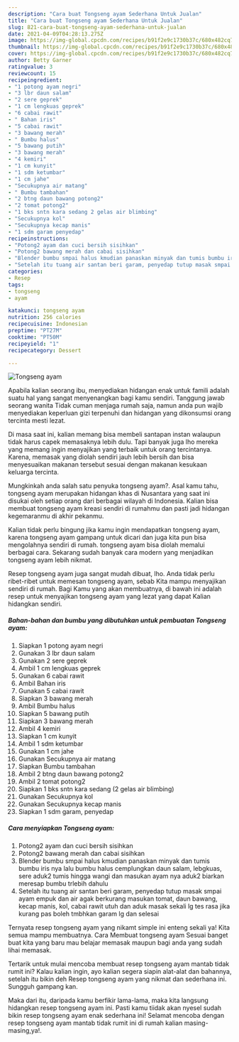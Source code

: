 ```yaml
---
description: "Cara buat Tongseng ayam Sederhana Untuk Jualan"
title: "Cara buat Tongseng ayam Sederhana Untuk Jualan"
slug: 821-cara-buat-tongseng-ayam-sederhana-untuk-jualan
date: 2021-04-09T04:28:13.275Z
image: https://img-global.cpcdn.com/recipes/b91f2e9c1730b37c/680x482cq70/tongseng-ayam-foto-resep-utama.jpg
thumbnail: https://img-global.cpcdn.com/recipes/b91f2e9c1730b37c/680x482cq70/tongseng-ayam-foto-resep-utama.jpg
cover: https://img-global.cpcdn.com/recipes/b91f2e9c1730b37c/680x482cq70/tongseng-ayam-foto-resep-utama.jpg
author: Betty Garner
ratingvalue: 3
reviewcount: 15
recipeingredient:
- "1 potong ayam negri"
- "3 lbr daun salam"
- "2 sere geprek"
- "1 cm lengkuas geprek"
- "6 cabai rawit"
- " Bahan iris"
- "5 cabai rawit"
- "3 bawang merah"
- " Bumbu halus"
- "5 bawang putih"
- "3 bawang merah"
- "4 kemiri"
- "1 cm kunyit"
- "1 sdm ketumbar"
- "1 cm jahe"
- "Secukupnya air matang"
- " Bumbu tambahan"
- "2 btng daun bawang potong2"
- "2 tomat potong2"
- "1 bks sntn kara sedang 2 gelas air blimbing"
- "Secukupnya kol"
- "Secukupnya kecap manis"
- "1 sdm garam penyedap"
recipeinstructions:
- "Potong2 ayam dan cuci bersih sisihkan"
- "Potong2 bawang merah dan cabai sisihkan"
- "Blender bumbu smpai halus kmudian panaskan minyak dan tumis bumbu iris nya lalu bumbu halus cemplungkan daun salam, lebgkuas, sere aduk2 tumis hingga wangi dan masukan ayam nya aduk2 biarkan meresap bumbu trlebih dahulu"
- "Setelah itu tuang air santan beri garam, penyedap tutup masak smpai ayam empuk dan air agak berkurang masukan tomat, daun bawang, kecap manis, kol, cabai rawit utuh dan aduk masak sekali lg tes rasa jika kurang pas boleh tmbhkan garam lg dan selesai"
categories:
- Resep
tags:
- tongseng
- ayam

katakunci: tongseng ayam 
nutrition: 256 calories
recipecuisine: Indonesian
preptime: "PT27M"
cooktime: "PT50M"
recipeyield: "1"
recipecategory: Dessert

---
```



![Tongseng ayam](https://img-global.cpcdn.com/recipes/b91f2e9c1730b37c/680x482cq70/tongseng-ayam-foto-resep-utama.jpg)

Apabila kalian seorang ibu, menyediakan hidangan enak untuk famili adalah suatu hal yang sangat menyenangkan bagi kamu sendiri. Tanggung jawab seorang  wanita Tidak cuman menjaga rumah saja, namun anda pun wajib menyediakan keperluan gizi terpenuhi dan hidangan yang dikonsumsi orang tercinta mesti lezat.

Di masa  saat ini, kalian memang bisa membeli santapan instan walaupun tidak harus capek memasaknya lebih dulu. Tapi banyak juga lho mereka yang memang ingin menyajikan yang terbaik untuk orang tercintanya. Karena, memasak yang diolah sendiri jauh lebih bersih dan bisa menyesuaikan makanan tersebut sesuai dengan makanan kesukaan keluarga tercinta. 



Mungkinkah anda salah satu penyuka tongseng ayam?. Asal kamu tahu, tongseng ayam merupakan hidangan khas di Nusantara yang saat ini disukai oleh setiap orang dari berbagai wilayah di Indonesia. Kalian bisa membuat tongseng ayam kreasi sendiri di rumahmu dan pasti jadi hidangan kegemaranmu di akhir pekanmu.

Kalian tidak perlu bingung jika kamu ingin mendapatkan tongseng ayam, karena tongseng ayam gampang untuk dicari dan juga kita pun bisa mengolahnya sendiri di rumah. tongseng ayam bisa diolah memalui berbagai cara. Sekarang sudah banyak cara modern yang menjadikan tongseng ayam lebih nikmat.

Resep tongseng ayam juga sangat mudah dibuat, lho. Anda tidak perlu ribet-ribet untuk memesan tongseng ayam, sebab Kita mampu menyajikan sendiri di rumah. Bagi Kamu yang akan membuatnya, di bawah ini adalah resep untuk menyajikan tongseng ayam yang lezat yang dapat Kalian hidangkan sendiri.

<!--inarticleads1-->

##### Bahan-bahan dan bumbu yang dibutuhkan untuk pembuatan Tongseng ayam:

1. Siapkan 1 potong ayam negri
1. Gunakan 3 lbr daun salam
1. Gunakan 2 sere geprek
1. Ambil 1 cm lengkuas geprek
1. Gunakan 6 cabai rawit
1. Ambil  Bahan iris
1. Gunakan 5 cabai rawit
1. Siapkan 3 bawang merah
1. Ambil  Bumbu halus
1. Siapkan 5 bawang putih
1. Siapkan 3 bawang merah
1. Ambil 4 kemiri
1. Siapkan 1 cm kunyit
1. Ambil 1 sdm ketumbar
1. Gunakan 1 cm jahe
1. Gunakan Secukupnya air matang
1. Siapkan  Bumbu tambahan
1. Ambil 2 btng daun bawang potong2
1. Ambil 2 tomat potong2
1. Siapkan 1 bks sntn kara sedang (2 gelas air blimbing)
1. Gunakan Secukupnya kol
1. Gunakan Secukupnya kecap manis
1. Siapkan 1 sdm garam, penyedap




<!--inarticleads2-->

##### Cara menyiapkan Tongseng ayam:

1. Potong2 ayam dan cuci bersih sisihkan
1. Potong2 bawang merah dan cabai sisihkan
1. Blender bumbu smpai halus kmudian panaskan minyak dan tumis bumbu iris nya lalu bumbu halus cemplungkan daun salam, lebgkuas, sere aduk2 tumis hingga wangi dan masukan ayam nya aduk2 biarkan meresap bumbu trlebih dahulu
1. Setelah itu tuang air santan beri garam, penyedap tutup masak smpai ayam empuk dan air agak berkurang masukan tomat, daun bawang, kecap manis, kol, cabai rawit utuh dan aduk masak sekali lg tes rasa jika kurang pas boleh tmbhkan garam lg dan selesai




Ternyata resep tongseng ayam yang nikamt simple ini enteng sekali ya! Kita semua mampu membuatnya. Cara Membuat tongseng ayam Sesuai banget buat kita yang baru mau belajar memasak maupun bagi anda yang sudah lihai memasak.

Tertarik untuk mulai mencoba membuat resep tongseng ayam mantab tidak rumit ini? Kalau kalian ingin, ayo kalian segera siapin alat-alat dan bahannya, setelah itu bikin deh Resep tongseng ayam yang nikmat dan sederhana ini. Sungguh gampang kan. 

Maka dari itu, daripada kamu berfikir lama-lama, maka kita langsung hidangkan resep tongseng ayam ini. Pasti kamu tiidak akan nyesel sudah bikin resep tongseng ayam enak sederhana ini! Selamat mencoba dengan resep tongseng ayam mantab tidak rumit ini di rumah kalian masing-masing,ya!.

